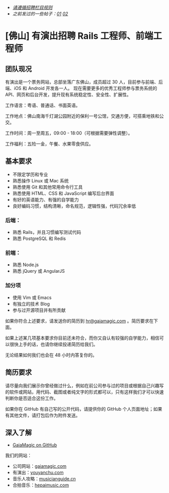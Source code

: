 * _[请遵循招聘栏目规则](https://ruby-china.org/topics/25579)_
* _之前发过的一些帖子：[01](https://ruby-china.org/topics/10044) [02](https://ruby-china.org/topics/17336)_

# [佛山] 有演出招聘 Rails 工程师、前端工程师

## 团队现况

有演出是一个票务网站，总部坐落广东佛山，成员超过 30 人，目前参与前端、后端、iOS 和 Android 开发各一人。
现在需要更多的优秀工程师参与票务系统的 API、网页和后台开发，提升现有系统稳定性、安全性、扩展性。

工作语言：粤语、普通话、书面英语。

工作地点：佛山南海千灯湖公园附近的保利一号公馆，交通方便，可搭乘地铁和公交。

工作时间：周一至周五，09:00 - 18:00（可根据需要弹性调整）。

工作福利：五险一金，午餐、水果零食供应。

## 基本要求

* 不限定学历和专业
* 熟悉操作 Linux 或 Mac 系统
* 熟悉使用 Git 和其他常用命令行工具
* 熟悉使用 HTML、CSS 和 JavaScript 编写后台界面
* 有好的英语能力、有强的自学能力
* 良好编码习惯，结构清晰，命名规范，逻辑性强，代码冗余率低

### 后端：

* 熟悉 Rails，并且习惯编写测试代码
* 熟悉 PostgreSQL 和 Redis

### 前端：

* 熟悉 Node.js
* 熟悉 jQuery 或 AngularJS

### 加分项

* 使用 Vim 或 Emacs
* 有独立的技术 Blog
* 参与过开源项目并有所贡献

如果你符合上述要求，请发送你的简历到 hr@gaiamagic.com 。简历要求在下面。

如果上述某几项基本要求你目前还未符合，而你又自认有较强的自学能力，相信可以很快上手的话，也请你继续投递简历给我们。

无论结果如何我们也会在 48 小时内答复你的。

## 简历要求

请尽量向我们展示你曾经做过什么，例如在前公司参与过的项目或根据自己兴趣写的软件或网站，用代码、截图或者纯文字的形式都可以，只有这样我们才可以快速判断你是否适合这份工作。

如果你在 GitHub 有自己写的公开代码，请提供你的 GitHub 个人页面地址；如果有其他文件，请打包后作为附件发送。

## 深入了解

* [GaiaMagic on GitHub](https://github.com/GaiaMagic)

我们的网站：

* 公司网站：[gaiamagic.com](https://gaiamagic.com/)
* 有演出：[youyanchu.com](https://youyanchu.com/)
* 音乐人攻略：[musicianguide.cn](http://musicianguide.cn)
* 合拍音乐：[hepaimusic.com](http://hepaimusic.com)
